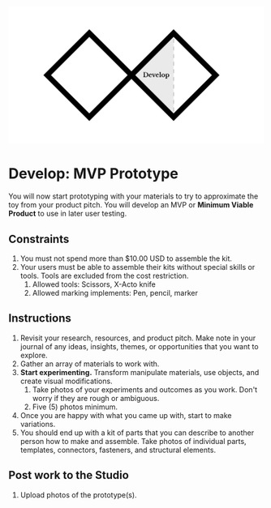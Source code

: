 ![Double Diamond Develop Phase graphic](/assets/dd-process-develop-1200px@2x.png)

# Develop: MVP Prototype

You will now start prototyping with your materials to try to approximate the toy from your product pitch. You will develop an MVP or **Minimum Viable Product** to use in later user testing.

## Constraints

1. You must not spend more than $10.00 USD to assemble the kit.
2. Your users must be able to assemble their kits without special skills or tools. Tools are excluded from the cost restriction.
   1. Allowed tools: Scissors, X-Acto knife
   2. Allowed marking implements: Pen, pencil, marker

## Instructions

1. Revisit your research, resources, and product pitch. Make note in your journal of any ideas, insights, themes, or opportunities that you want to explore.
2. Gather an array of materials to work with.
3. **Start experimenting.** Transform manipulate materials, use objects, and create visual modifications.
    1. Take photos of your experiments and outcomes as you work. Don't worry if they are rough or ambiguous.
    2. Five (5) photos minimum.
5. Once you are happy with what you came up with, start to make variations.
6. You should end up with a kit of parts that you can describe to another person how to make and assemble. Take photos of individual parts, templates, connectors, fasteners, and structural elements.

## Post work to the Studio

1. Upload photos of the prototype(s).